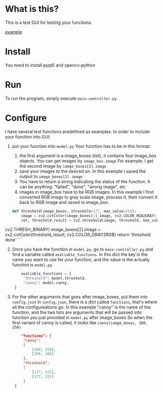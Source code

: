 # What is this?

This is a test GUI for testing your functions.

[example](./example.gif)

# Install

You need to install pyqt5 and opencv-python

# Run

To run the program, simply execute ```main-controller.py```

# Configure

I have several test functions predefined as examples. 
In order to include your function into GUI:

1. put your function into ```model.py```
   Your function has to be in this format:
   1. the first argument is a image_boxes (list),
   it contains four image_box objects.
   You can get images by ```image_box.image```
   For example, I get the second image by ```iamge_boxes[1].image```
   2. save your images to the desired on. 
   In this example I saved the output to ```image_boxes[2].image```
   3. You have to return a string indicating the status of the function.
   It can be anything: "failed", "done", "wrong image", etc
   4. images in image_box have to be RGB images.
   In this example I first converted RGB image to gray scale image,
   process it, then convert it back to RGB image and saved to image_box.

    ```python
    def threshold(image_boxes, threshold=177, max_value=255):
        image = cv2.cvtColor(image_boxes[1].image, cv2.COLOR_RGB2GRAY)
        ret, threshold_result = cv2.threshold(image, threshold, max_value,
cv2.THRESH_BINARY)
        image_boxes[2].image = cv2.cvtColor(threshold_result, cv2.COLOR_GRAY2RGB)
        return 'threshold done'
    ```

2. Once you have the function in ```model.py```,
   go to ```main-controller.py``` and find a variable called ```avaliable_functions```.
   In this dict the key is the name you want to use for your function,
   and the value is the actually function is ```model.py```.

   ```python
       avaliable_functions = {
        "threshold": model.threshold,
        "canny": model.canny,
    }
    ```
3. For the other arguments that goes after image_boxes, put them into ```config.json```
   In `config.json`, there is a dict called ```functions```,
   that's where all the configureations go.
   In this example "canny" is the name of the function,
   and the two lists are arguments that will be passed 
   into function you just provided in ```model.py``` after image_boxes
   So when the first variant of canny is called, it looks like
   ```canny(iamge_boxes, 200, 250)```

   ```json
       "functions": {
        "canny":
        [
            [200, 250],
            [200, 300]
        ],
        "threshold":
        [
            [177, 225],
            [177, 225]
        ]
    }
    ```

